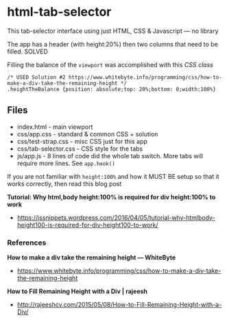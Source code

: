 # html-tab-selector
This tab-selector interface using just HTML, CSS & Javascript &mdash; no library

The app has a header (with height:20%) then two columns that need to be filled. SOLVED

Filling the balance of the `viewport` was accomplished with this *CSS class*

    /* USED Solution #2 https://www.whitebyte.info/programming/css/how-to-make-a-div-take-the-remaining-height */
    .heightTheBalance {position: absolute;top: 20%;bottom: 0;width:100%}

## Files

* index.html - main viewport
* css/app.css - standard & common CSS + solution
* css/test-strap.css - misc CSS just for this app
* css/tab-selector.css - CSS style for the tabs
* js/app.js - 8 lines of code did the whole tab switch. More tabs will require more lines. See `app.hook()`

If you are not familiar with `height:100%` and how it MUST BE setup so that it works correctly, then read this blog post

**Tutorial: Why html,body height:100% is required for div height:100% to work**
* https://jssnippets.wordpress.com/2016/04/05/tutorial-why-htmlbody-height100-is-required-for-div-height100-to-work/

### References

**How to make a div take the remaining height &mdash; WhiteByte**
* https://www.whitebyte.info/programming/css/how-to-make-a-div-take-the-remaining-height

**How to Fill Remaining Height with a Div | rajeesh**
* http://rajeeshcv.com/2015/05/08/How-to-Fill-Remaining-Height-with-a-Div/
